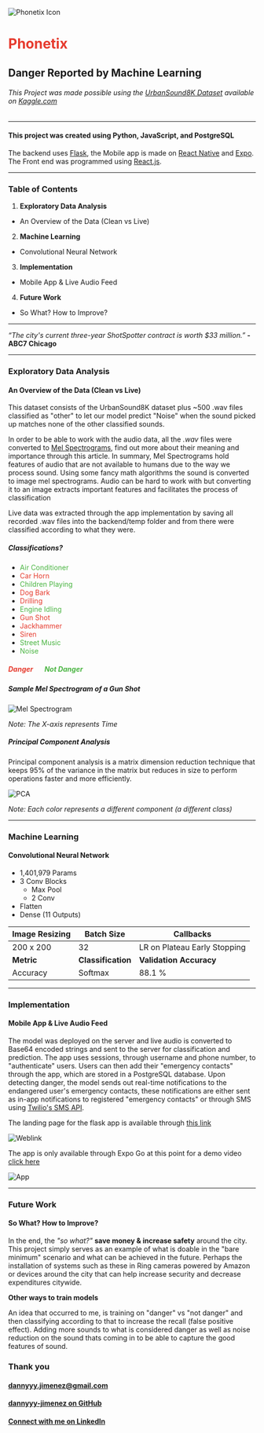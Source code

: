 ![Phonetix Icon](./frontend/public/icon.png)
# <span style="color:#E63B2E">Phonetix</span>
## Danger Reported by Machine Learning
###### This Project was made possible using the [UrbanSound8K Dataset](https://www.kaggle.com/chrisfilo/urbansound8k) available on [Kaggle.com](https://www.kaggle.com)
---

#### This project was created using Python, JavaScript, and PostgreSQL

The backend uses [Flask](https://flask.palletsprojects.com/en/2.0.x/), the Mobile app is made on [React Native](https://reactnative.dev/) and [Expo](https://expo.dev/). The Front end was programmed using [React.js](https://reactjs.org/).

---

### __Table of Contents__

1. __Exploratory Data Analysis__
  * An Overview of the Data (Clean vs Live)


2. __Machine Learning__
  * Convolutional Neural Network


3. __Implementation__
  * Mobile App & Live Audio Feed


4. __Future Work__
  * So What? How to Improve?

---

*“The city's current three-year ShotSpotter contract is worth $33 million.”* __-ABC7 Chicago__

---

### __Exploratory Data Analysis__
#### An Overview of the Data (Clean vs Live)

This dataset consists of the UrbanSound8K dataset plus ~500 .wav files classified as "other" to let our model predict "Noise" when the sound picked up matches none of the other classified sounds.

In order to be able to work with the audio data, all  the *.wav* files were converted to [Mel Spectrograms](https://towardsdatascience.com/getting-to-know-the-mel-spectrogram-31bca3e2d9d0), find out more about their meaning and importance through this article. In summary, Mel Spectrograms hold features of audio that are not available to humans due to the way we process sound. Using some fancy math algorithms the sound is converted to image mel spectrograms. Audio  can be hard to work with but converting it to an image extracts important features and facilitates the process of classification

Live data was extracted through the app implementation by saving all recorded .wav files into the backend/temp folder and from there were classified according to what they were.

##### Classifications?

  * <span style="color:#4BB543">Air Conditioner</span>
  * <span style="color:#E63B2E">Car Horn</span>
  * <span style="color:#4BB543">Children Playing</span>
  * <span style="color:#E63B2E">Dog Bark</span>
  * <span style="color:#E63B2E">Drilling</span>
  * <span style="color:#4BB543">Engine Idling</span>
  * <span style="color:#E63B2E">Gun Shot</span>
  * <span style="color:#E63B2E">Jackhammer</span>
  * <span style="color:#E63B2E">Siren</span>
  * <span style="color:#4BB543">Street Music</span>
  * <span style="color:#4BB543">Noise</span>


##### <span style="color:#E63B2E">*Danger*</span>&nbsp;&nbsp;&nbsp;&nbsp;&nbsp;&nbsp;&nbsp;<span style="color:#4BB543">*Not Danger*</span>


##### Sample Mel Spectrogram of a Gun Shot

![Mel Spectrogram](./plots/72259-1-6-0.wav.png)

*Note: The X-axis represents Time*

##### Principal Component Analysis
Principal component analysis is a matrix dimension reduction technique that keeps 95% of the variance in the matrix but reduces in size to perform operations faster and more efficiently.

![PCA](./plots/pca.png)

*Note: Each color represents a different component (a different class)*

---

### __Machine Learning__
#### Convolutional Neural Network

* 1,401,979 Params
* 3 Conv Blocks
  * Max Pool
  * 2 Conv
* Flatten
* Dense (11 Outputs)



| __Image Resizing__ | __Batch Size__     | __Callbacks__                |
|--------------------|--------------------|------------------------------|
| 200 x 200          | 32                 | LR on Plateau Early Stopping |
| __Metric__         | __Classification__ | __Validation Accuracy__      |
| Accuracy           | Softmax            | 88.1 %                       |

------

### __Implementation__
#### Mobile App & Live Audio Feed

The model was deployed on the server and live audio is converted to Base64 encoded strings and sent to the server for classification and prediction. The app uses sessions, through username and phone number, to "authenticate" users. Users can then add their "emergency contacts" through the app, which are stored in a PostgreSQL database. Upon detecting danger, the model sends out real-time notifications to the endangered user's emergency contacts, these notifications are either sent as in-app notifications to registered "emergency contacts" or through SMS using [Twilio's SMS API](https://www.twilio.com/).

The landing page for the flask app is available through [this link](https://d1kx3aye6l7gaf.cloudfront.net/
)

![Weblink](./plots/web.png)


The app is only available through Expo Go at this point for a demo video [click here]()

![App](./plots/app_screen.png)

------

### __Future Work__
#### So What? How to Improve?

In the end, the _"so what?"_ __save money & increase safety__ around the city. This project simply serves as an example of what is doable in the "bare minimum" scenario and what can be achieved in the future. Perhaps the installation of systems such as these in Ring cameras powered by Amazon or devices around the city that can help increase security and decrease expenditures citywide.

**Other ways to train models**

An idea that occurred to me, is training on "danger" vs "not danger" and then classifying according to that to increase the recall (false positive effect). Adding more sounds to what is considered danger as well as noise reduction on the sound thats coming in to be able to capture the good features of sound.

### Thank you

#### [dannyyy.jimenez@gmail.com](mailto:dannyyy.jimenez@gmail.com)
#### [dannyyy-jimenez on GitHub](https://github.com/dannyyy-jimenez)
#### [Connect with me on LinkedIn](https://www.linkedin.com/in/dannyyy/)
